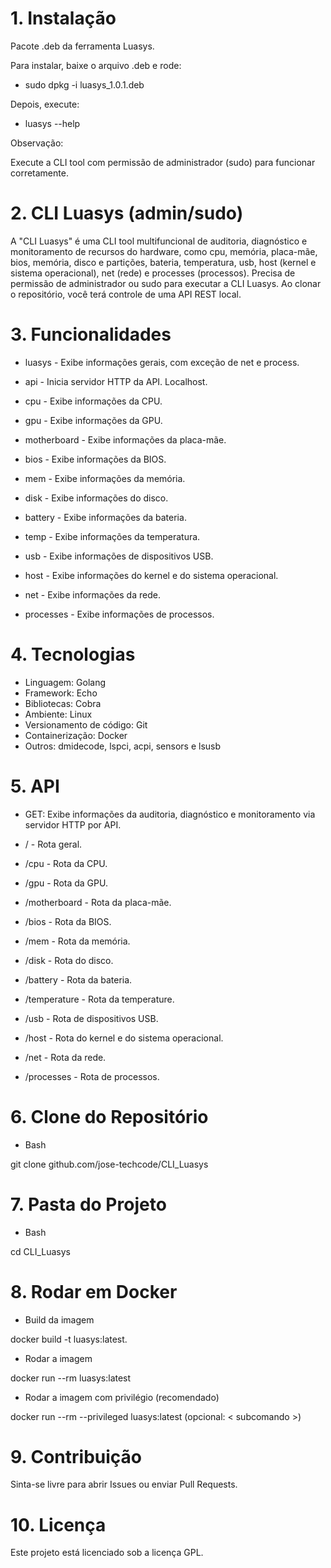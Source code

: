 # 1. Instalação

Pacote .deb da ferramenta Luasys.

Para instalar, baixe o arquivo .deb e rode:

- sudo dpkg -i luasys_1.0.1.deb

Depois, execute:

- luasys --help

Observação:

Execute a CLI tool com permissão de administrador (sudo) para funcionar corretamente.

# 2. CLI Luasys (admin/sudo)

A "CLI Luasys" é uma CLI tool multifuncional de auditoria, diagnóstico e monitoramento de recursos do hardware, como cpu, memória, placa-mãe, bios, memória, disco e partições, bateria, temperatura, usb, host (kernel e sistema operacional), net (rede) e processes (processos). Precisa de permissão de administrador ou sudo para executar a CLI Luasys. Ao clonar o repositório, você terá controle de uma API REST local.

# 3. Funcionalidades

- luasys - Exibe informações gerais, com exceção de net e process.

- api - Inicia servidor HTTP da API. Localhost.

- cpu - Exibe informações da CPU.

- gpu - Exibe informações da GPU.

- motherboard - Exibe informações da placa-mãe.

- bios - Exibe informações da BIOS.

- mem - Exibe informações da memória.

- disk - Exibe informações do disco.

- battery - Exibe informações da bateria.

- temp - Exibe informações da temperatura.

- usb - Exibe informações de dispositivos USB.

- host - Exibe informações do kernel e do sistema operacional.

- net - Exibe informações da rede.

- processes - Exibe informações de processos.

# 4. Tecnologias

- Linguagem: Golang
- Framework: Echo
- Bibliotecas: Cobra
- Ambiente: Linux
- Versionamento de código: Git
- Containerização: Docker
- Outros: dmidecode, lspci, acpi, sensors e lsusb

# 5. API

- GET: Exibe informações da auditoria, diagnóstico e monitoramento via servidor HTTP por API.

- / - Rota geral.

- /cpu - Rota da CPU.

- /gpu - Rota da GPU.

- /motherboard - Rota da placa-mãe.

- /bios - Rota da BIOS.

- /mem - Rota da memória.

- /disk - Rota do disco.

- /battery - Rota da bateria.

- /temperature - Rota da temperature.

- /usb - Rota de dispositivos USB.

- /host - Rota do kernel e do sistema operacional.

- /net - Rota da rede.

- /processes - Rota de processos.

# 6. Clone do Repositório

- Bash

git clone github.com/jose-techcode/CLI_Luasys

# 7. Pasta do Projeto

- Bash

cd CLI_Luasys

# 8. Rodar em Docker

- Build da imagem

docker build -t luasys:latest.

- Rodar a imagem

docker run --rm luasys:latest

- Rodar a imagem com privilégio (recomendado)

docker run --rm --privileged luasys:latest (opcional: < subcomando >)

# 9. Contribuição

Sinta-se livre para abrir Issues ou enviar Pull Requests.

# 10. Licença

Este projeto está licenciado sob a licença GPL.